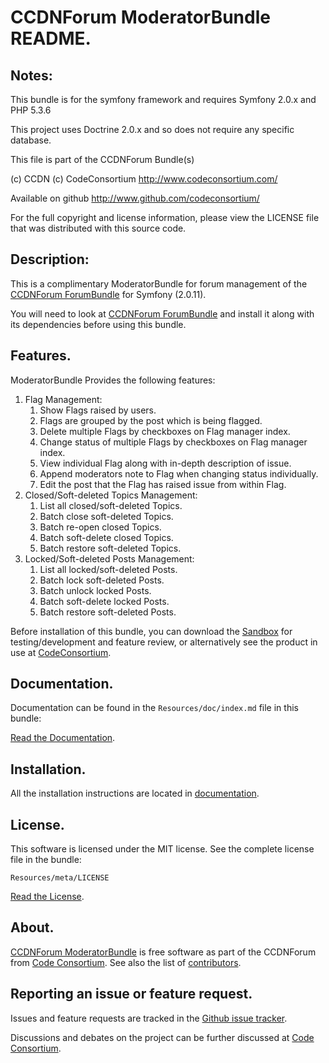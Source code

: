 CCDNForum ModeratorBundle README.
=================================


## Notes: 

This bundle is for the symfony framework and requires Symfony 2.0.x and PHP 5.3.6
  
This project uses Doctrine 2.0.x and so does not require any specific database.
  

This file is part of the CCDNForum Bundle(s)

(c) CCDN (c) CodeConsortium <http://www.codeconsortium.com/> 

Available on github <http://www.github.com/codeconsortium/>

For the full copyright and license information, please view the LICENSE
file that was distributed with this source code.

## Description:

This is a complimentary ModeratorBundle for forum management of the [CCDNForum ForumBundle](https://github.com/codeconsortium/CCDNForumForumBundle) for Symfony (2.0.11).

You will need to look at [CCDNForum ForumBundle](https://github.com/codeconsortium/CCDNForumForumBundle) and install it along with its dependencies before using this bundle.

## Features.

ModeratorBundle Provides the following features:

1. Flag Management:
	1. Show Flags raised by users.
	2. Flags are grouped by the post which is being flagged.
	3. Delete multiple Flags by checkboxes on Flag manager index.
	4. Change status of multiple Flags by checkboxes on Flag manager index.
	5. View individual Flag along with in-depth description of issue.
	6. Append moderators note to Flag when changing status individually.
	7. Edit the post that the Flag has raised issue from within Flag.
2. Closed/Soft-deleted Topics Management:
	1. List all closed/soft-deleted Topics.
	2. Batch close soft-deleted Topics.
	3. Batch re-open closed Topics.
	4. Batch soft-delete closed Topics.
	5. Batch restore soft-deleted Topics.
3. Locked/Soft-deleted Posts Management:
	1. List all locked/soft-deleted Posts.
	2. Batch lock soft-deleted Posts.
	3. Batch unlock locked Posts.
	4. Batch soft-delete locked Posts.
	5. Batch restore soft-deleted Posts.

Before installation of this bundle, you can download the [Sandbox](https://github.com/codeconsortium/CCDNSandBox) for testing/development and feature review, or alternatively see the product in use at [CodeConsortium](http://www.codeconsortium.com).

## Documentation.

Documentation can be found in the `Resources/doc/index.md` file in this bundle:

[Read the Documentation](index.md).

## Installation.

All the installation instructions are located in [documentation](install.md).

## License.

This software is licensed under the MIT license. See the complete license file in the bundle:

	Resources/meta/LICENSE

[Read the License](http://github.com/codeconsortium/CCDNForumModeratorBundle/blob/master/Resources/meta/LICENSE).

## About.

[CCDNForum ModeratorBundle](http://github.com/codeconsortium/CCDNForumModeratorBundle) is free software as part of the CCDNForum from [Code Consortium](http://www.codeconsortium.com). 
See also the list of [contributors](http://github.com/codeconsortium/CCDNForumModeratorBundle/contributors).

## Reporting an issue or feature request.

Issues and feature requests are tracked in the [Github issue tracker](http://github.com/codeconsortium/CCDNForumModeratorBundle/issues).

Discussions and debates on the project can be further discussed at [Code Consortium](http://www.codeconsortium.com).
